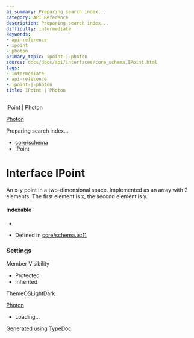 ```yaml
---
ai_summary: Preparing search index...
category: API Reference
description: Preparing search index...
difficulty: intermediate
keywords:
- api-reference
- ipoint
- photon
primary_topic: ipoint-|-photon
source: docs/docs/api/interfaces/core_schema.IPoint.html
tags:
- intermediate
- api-reference
- ipoint-|-photon
title: IPoint | Photon
---
```

IPoint | Photon

[Photon](../index.md)




Preparing search index...

* [core/schema](../modules/core_schema.md)
* IPoint

# Interface IPoint

An x-y point in a two-dimensional space.
Implemented as an array with 2 elements. The first element is x, the second element is y.

#### Indexable

* [index: number]: number

* Defined in [core/schema.ts:11](https://github.com/mwhite454/photon/blob/main/packages/photon/src/core/schema.ts#L11)

### Settings

Member Visibility

* Protected
* Inherited

ThemeOSLightDark

[Photon](../index.md)

* Loading...

Generated using [TypeDoc](https://typedoc.org/)
